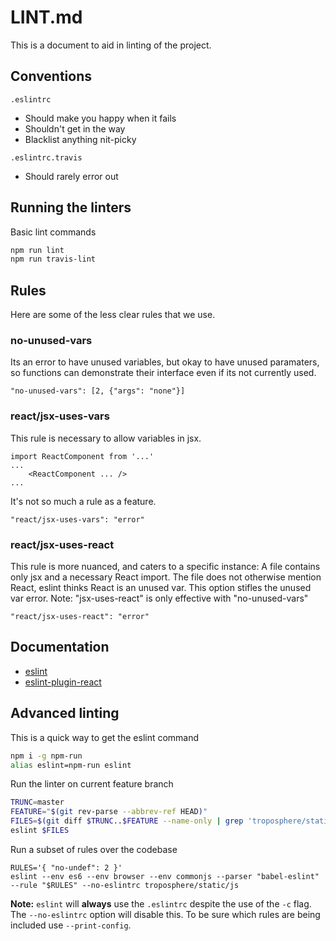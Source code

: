 LINT.md
=======

This is a document to aid in linting of the project.

## Conventions

`.eslintrc`
  - Should make you happy when it fails
  - Shouldn't get in the way
  - Blacklist anything nit-picky

`.eslintrc.travis`
  - Should rarely error out

## Running the linters

Basic lint commands
```bash
npm run lint
npm run travis-lint
```

## Rules
Here are some of the less clear rules that we use.

### no-unused-vars
Its an error to have unused variables, but okay to have unused paramaters, so
functions can demonstrate their interface even if its not currently used.
```
"no-unused-vars": [2, {"args": "none"}]
```

### react/jsx-uses-vars
This rule is necessary to allow variables in jsx.
```
import ReactComponent from '...'
...
    <ReactComponent ... />
...
```
It's not so much a rule as a feature.
```
"react/jsx-uses-vars": "error"
```

### react/jsx-uses-react
This rule is more nuanced, and caters to a specific instance: A file contains
only jsx and a necessary React import. The file does not otherwise mention
React, eslint thinks React is an unused var. This option stifles the unused var
error. Note: "jsx-uses-react" is only effective with "no-unused-vars"
```
"react/jsx-uses-react": "error"
```

## Documentation
- [eslint](http://eslint.org/docs/rules/)
- [eslint-plugin-react](https://github.com/yannickcr/eslint-plugin-react/tree/master/docs/rules)

## Advanced linting

This is a quick way to get the eslint command
```bash
npm i -g npm-run
alias eslint=npm-run eslint
```

Run the linter on current feature branch
```bash
TRUNC=master
FEATURE="$(git rev-parse --abbrev-ref HEAD)"
FILES=$(git diff $TRUNC..$FEATURE --name-only | grep 'troposphere/static/js.*js$')
eslint $FILES
```

Run a subset of rules over the codebase
```
RULES='{ "no-undef": 2 }'
eslint --env es6 --env browser --env commonjs --parser "babel-eslint" --rule "$RULES" --no-eslintrc troposphere/static/js
```

**Note:** `eslint` will **always** use the `.eslintrc` despite the use of the
`-c` flag.  The `--no-eslintrc` option will disable this. To be sure which
rules are being included use `--print-config`.
